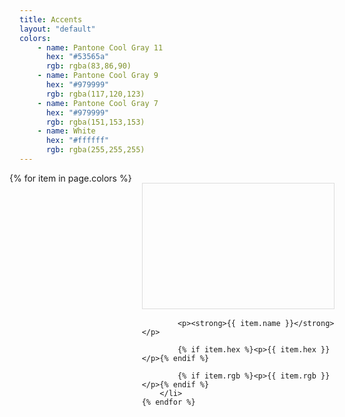 ```yaml
---
title: Accents
layout: "default"
colors:
    - name: Pantone Cool Gray 11
      hex: "#53565a"
      rgb: rgba(83,86,90)
    - name: Pantone Cool Gray 9
      hex: "#979999"
      rgb: rgba(117,120,123)
    - name: Pantone Cool Gray 7
      hex: "#979999"
      rgb: rgba(151,153,153)
    - name: White
      hex: "#ffffff"
      rgb: rgba(255,255,255)
---
```


<style>
    .set {
        display: flex;
        flex-wrap: wrap;
        margin: 0 -1rem;
        padding: 0;
        list-style: none;
    }

    li {
        flex: 1 0 20%;
        margin: 1rem;
    }

    .color {
        height: 200px;
        color: white;
        border: 1px solid #ddd;
        margin-bottom: 1rem;
        overflow: visible;
    }

    p {
        margin: 0;
    }
</style>


<ul class="set">
    {% for item in page.colors %} 
        <li>
            <div class="color" style="background:{{ item.hex }}" data-sketch-color="{{ item.hex }}"></div> 
            
            <p><strong>{{ item.name }}</strong></p>
            
            {% if item.hex %}<p>{{ item.hex }}</p>{% endif %}
            
            {% if item.rgb %}<p>{{ item.rgb }}</p>{% endif %}
        </li>
    {% endfor %}
</ul>

